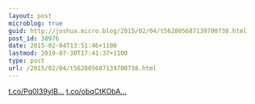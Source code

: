 ```yaml
---
layout: post
microblog: true
guid: http://joshua.micro.blog/2015/02/04/t562805687139700738.html
post_id: 38976
date: 2015-02-04T13:51:46+1100
lastmod: 2019-07-30T17:41:37+1100
type: post
url: /2015/02/04/t562805687139700738.html
---
```

[t.co/Pq0I39yIB...](http://t.co/Pq0I39yIBX) [t.co/obqCtKObA...](http://t.co/obqCtKObAY)
